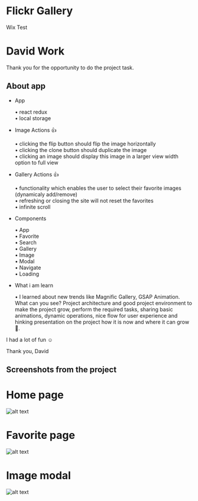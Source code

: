 # Flickr Gallery

Wix Test


# David Work

Thank you for the opportunity to do the project task.

## About app

- App

  • react redux <br/>
  • local storage <br/>

- Image Actions 👍
  
  • clicking the flip button should flip the image horizontally <br/>
  • clicking the clone button should duplicate the image <br/>
  • clicking an image should display this image in a larger view width option to full view  <br/>
  
- Gallery Actions 👍
  
  • functionality which enables the user to select their favorite images (dynamicaly add/remove) <br/>
  • refreshing or closing the site will not reset the favorites <br/>
  • infinite scroll <br/>

- Components

  • App <br/>
  • Favorite <br/>
  • Search <br/>
  • Gallery <br/>
  • Image <br/>
  • Modal <br/>
  • Navigate <br/>
  • Loading <br/>
  
- What i am learn

  • I learned about new trends like Magnific Gallery, GSAP Animation. <br/>
    What can you see? Project architecture and good project environment to make the project grow, perform the required tasks, sharing       basic animations, dynamic operations, nice flow for user experience and hinking presentation on the project how it is now and where     it can grow 🎯.

I had a lot of fun ☺️ <br/>

Thank you, David  <br/>

## Screenshots from the project 

# Home page

![alt text](https://www.imageupload.net/upload-image/2019/12/10/gallery1.png)

# Favorite page

![alt text](https://www.imageupload.net/upload-image/2019/12/10/gallery2.png)

# Image modal

![alt text](https://www.imageupload.net/upload-image/2019/12/10/gallery3.png)
